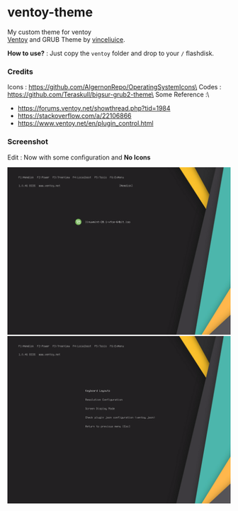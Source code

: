 # ventoy-theme
My custom theme for ventoy\
[Ventoy](https://www.ventoy.net/en/index.html) and GRUB Theme by [vinceliuice](https://github.com/vinceliuice/grub2-themes).

**How to use?** : Just copy the `ventoy` folder and drop to your `/` flashdisk.

### Credits
Icons : https://github.com/AlgernonRepo/OperatingSystemIcons\
Codes : https://github.com/Teraskull/bigsur-grub2-theme\
Some Reference :\
- https://forums.ventoy.net/showthread.php?tid=1984
- https://stackoverflow.com/a/22106866
- https://www.ventoy.net/en/plugin_control.html
    
### Screenshot

Edit : Now with some configuration and **No Icons**

![1](VirtualBox_Ventoy_20_06_2021_09_01_36.png)
![2](VirtualBox_Ventoy_20_06_2021_09_02_10.png)
